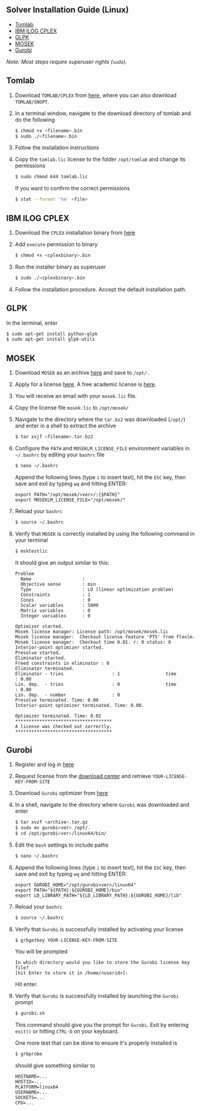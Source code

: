 Solver Installation Guide (Linux)
---------------------------------
<!-- TOC -->

- [Tomlab](#tomlab)
- [IBM ILOG CPLEX](#ibm-ilog-cplex)
- [GLPK](#glpk)
- [MOSEK](#mosek)
- [Gurobi](#gurobi)

<!-- /TOC -->
*Note: Most steps require superuser rights (`sudo`).*

## Tomlab

1) Download `TOMLAB/CPLEX` from [here](http://tomopt.com/scripts/register.php), where you can also download `TOMLAB/SNOPT`.

2) In a terminal window, navigate to the download directory of tomlab and do the following

    ````bash
    $ chmod +x <filename>.bin
    $ sudo ./<filename>.bin
    ````

3) Follow the installation instructions

4) Copy the `tomlab.lic` license to the folder `/opt/tomlab` and change its permissions

    ````bash
    $ sudo chmod 644 tomlab.lic
    ````

    If you want to confirm the correct permissions
    ````bash
    $ stat --format '%a' <file>
    ````


## IBM ILOG CPLEX

1) Download the `CPLEX` installation binary from [here](https://www-01.ibm.com/software/websphere/products/optimization/cplex-studio-community-edition/)

2) Add `execute` permission to binary

    ````bash
    $ chmod +x <cplexbinary>.bin
    ````

3) Run the installer binary as superuser

    ````bash
    $ sudo ./<cplexbinary>.bin
    ````

4) Follow the installation procedure. Accept the default installation path.

## GLPK

In the terminal, enter
````bash
$ sudo apt-get install python-glpk
$ sudo apt-get install glpk-utils
````

## MOSEK

1) Download `MOSEK` as an archive [here](https://mosek.com/resources/downloads) and save to `/opt/.`

2) Apply for a license [here](https://mosek.com/resources/trial-license). A free academic license is [here](https://license.mosek.com/academic/).

3) You will receive an email with your `mosek.lic` file.

4) Copy the license file `mosek.lic` to `/opt/mosek/`

5) Navigate to the directory where the `tar.bz2` was downloaded (`/opt/`) and enter in a shell to extract the archive

    ````bash
    $ tar xvjf <filename>.tar.bz2
    ````

6) Configure the `PATH` and `MOSEKLM_LICENSE_FILE` environment variables in `~/.bashrc` by editing your `bashrc` file

    ````bash
    $ nano ~/.bashrc
    ````
    Append the following lines (type `i` to insert text), hit the `ESC` key, then save and exit by typing `wq` and hitting ENTER:

    ````
    export PATH="/opt/mosek/<ver>/:{$PATH}"
    export MOSEKLM_LICENSE_FILE="/opt/mosek/"
    ````

7) Reload your `bashrc`

    ````bash
    $ source ~/.bashrc
    ````

8) Verify that `MOSEK` is correctly installed by using the following command in your terminal

    ````sh
    $ msktestlic
    ````

    It should give an output similar to this:
    ````
    Problem
      Name                   :
      Objective sense        : min
      Type                   : LO (linear optimization problem)
      Constraints            : 1
      Cones                  : 0
      Scalar variables       : 5000
      Matrix variables       : 0
      Integer variables      : 0

    Optimizer started.
    Mosek license manager: License path: /opt/mosek/mosek.lic
    Mosek license manager:  Checkout license feature 'PTS' from flexlm.
    Mosek license manager:  Checkout time 0.01. r: 0 status: 0
    Interior-point optimizer started.
    Presolve started.
    Eliminator started.
    Freed constraints in eliminator : 0
    Eliminator terminated.
    Eliminator - tries                  : 1                 time                   : 0.00
    Lin. dep.  - tries                  : 0                 time                   : 0.00
    Lin. dep.  - number                 : 0
    Presolve terminated. Time: 0.00
    Interior-point optimizer terminated. Time: 0.00.

    Optimizer terminated. Time: 0.02
    ************************************
    A license was checked out correctly.
    ************************************
    ````


## Gurobi

1) Register and log in [here](http://www.gurobi.com/)

2) Request license from the [download center](http://www.gurobi.com/downloads/download-center) and retrieve `YOUR-LICENSE-KEY-FROM-SITE`

3) Download `Gurobi` optimizer from [here](http://www.gurobi.com/downloads/gurobi-optimizer)

4) In a shell, navigate to the directory where `Gurobi` was downloaded and enter

    ````bash
    $ tar xvzf <archive>.tar.gz
    $ sudo mv gurobi<ver> /opt/.
    $ cd /opt/gurobi<ver>/linux64/bin/
    ````

5) Edit the `bash` settings to include paths

    ````bash
    $ nano ~/.bashrc
    ````

6) Append the following lines (type `i` to insert text), hit the `ESC` key, then save and exit by typing `wq` and hitting ENTER:

    ````
    export GUROBI_HOME="/opt/gurobi<ver>/linux64"
    export PATH="${PATH}:${GUROBI_HOME}/bin"
    export LD_LIBRARY_PATH="${LD_LIBRARY_PATH}:${GUROBI_HOME}/lib"
    ````

7) Reload your `bashrc`

    ````bash
    $ source ~/.bashrc
    ````

8) Verify that `Gurobi` is successfully installed by activating your license

    ````
    $ grbgetkey YOUR-LICENSE-KEY-FROM-SITE
    ````

    You will be prompted
    ````
    In which directory would you like to store the Gurobi license key file?
    [hit Enter to store it in /home/<userid>]:
    ````
    Hit enter.

9) Verify that `Gurobi` is successfully installed by launching the `Gurobi` prompt

    ````bash
    $ gurobi.sh
    ````
    This command should give you the prompt for `Gurobi`. Exit by entering `exit()` or hitting `CTRL-D` on your keyboard.

    One more test that can be done to ensure it's properly installed is
    ````bash
    $ grbprobe
    ````

    should give something similar to
    ````
    HOSTNAME=...
    HOSTID=...
    PLATFORM=linux64
    USERNAME=...
    SOCKETS=...
    CPU=...
    ````
